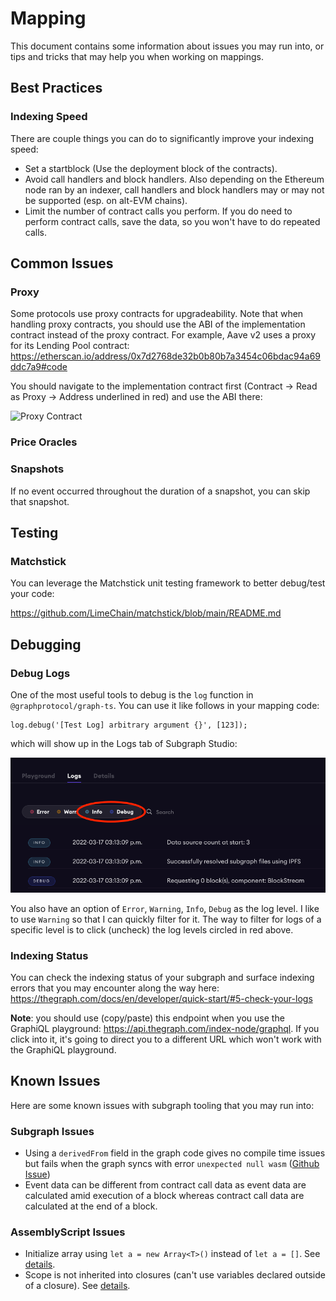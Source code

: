 # Mapping

This document contains some information about issues you may run into, or tips and tricks that may help you when working on mappings.

## Best Practices

### Indexing Speed

There are couple things you can do to significantly improve your indexing speed:

- Set a startblock (Use the deployment block of the contracts).
- Avoid call handlers and block handlers. Also depending on the Ethereum node ran by an indexer, call handlers and block handlers may or may not be supported (esp. on alt-EVM chains).
- Limit the number of contract calls you perform. If you do need to perform contract calls, save the data, so you won't have to do repeated calls.

## Common Issues

### Proxy

Some protocols use proxy contracts for upgradeability. Note that when handling proxy contracts, you should use the ABI of the implementation contract instead of the proxy contract. For example, Aave v2 uses a proxy for its Lending Pool contract: https://etherscan.io/address/0x7d2768de32b0b80b7a3454c06bdac94a69ddc7a9#code

You should navigate to the implementation contract first (Contract -> Read as Proxy -> Address underlined in red) and use the ABI there:

![Proxy Contract](images/proxy.png "Proxy Contract")

### Price Oracles

### Snapshots

If no event occurred throughout the duration of a snapshot, you can skip that snapshot.

## Testing

### Matchstick

You can leverage the Matchstick unit testing framework to better debug/test your code:

https://github.com/LimeChain/matchstick/blob/main/README.md

## Debugging

### Debug Logs

One of the most useful tools to debug is the `log` function in `@graphprotocol/graph-ts`. You can use it like follows in your mapping code:

```
log.debug('[Test Log] arbitrary argument {}', [123]);
```

which will show up in the Logs tab of Subgraph Studio:

![Debug Logs](images/logs.png "Debug Logs")

You also have an option of `Error`, `Warning`, `Info`, `Debug` as the log level. I like to use `Warning` so that I can quickly filter for it. The way to filter for logs of a specific level is to click (uncheck) the log levels circled in red above.

### Indexing Status

You can check the indexing status of your subgraph and surface indexing errors that you may encounter along the way here: https://thegraph.com/docs/en/developer/quick-start/#5-check-your-logs

**Note**: you should use (copy/paste) this endpoint when you use the GraphiQL playground: https://api.thegraph.com/index-node/graphql. If you click into it, it's going to direct you to a different URL which won't work with the GraphiQL playground.

## Known Issues

Here are some known issues with subgraph tooling that you may run into:

### Subgraph Issues

- Using a `derivedFrom` field in the graph code gives no compile time issues but fails when the graph syncs with error `unexpected null	wasm` ([Github Issue](https://iboxshare.com/graphprotocol/graph-ts/issues/219))
- Event data can be different from contract call data as event data are calculated amid execution of a block whereas contract call data are calculated at the end of a block.

### AssemblyScript Issues

- Initialize array using `let a = new Array<T>()` instead of `let a = []`. See [details](https://www.youtube.com/watch?v=1-8AW-lVfrA&t=3174s).
- Scope is not inherited into closures (can't use variables declared outside of a closure). See [details](https://www.youtube.com/watch?v=1-8AW-lVfrA&t=3243s).
